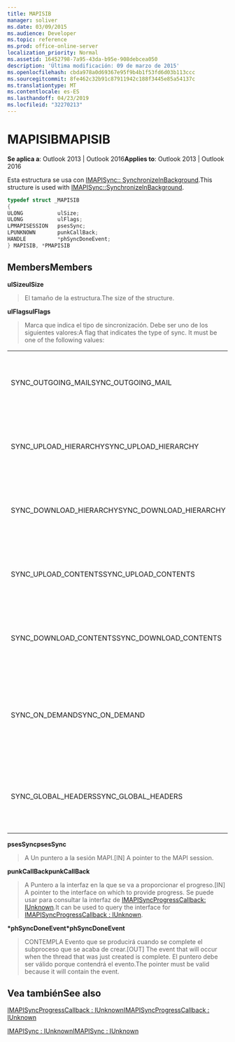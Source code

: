 ```yaml
---
title: MAPISIB
manager: soliver
ms.date: 03/09/2015
ms.audience: Developer
ms.topic: reference
ms.prod: office-online-server
localization_priority: Normal
ms.assetid: 16452798-7a95-43da-b95e-908debcea050
description: 'Última modificación: 09 de marzo de 2015'
ms.openlocfilehash: cbda978a0d69367e95f9b4b1f53fd6d03b113ccc
ms.sourcegitcommit: 8fe462c32b91c87911942c188f3445e85a54137c
ms.translationtype: MT
ms.contentlocale: es-ES
ms.lasthandoff: 04/23/2019
ms.locfileid: "32270213"
---
```

# <a name="mapisib"></a><span data-ttu-id="33f56-103">MAPISIB</span><span class="sxs-lookup"><span data-stu-id="33f56-103">MAPISIB</span></span>

  
  
<span data-ttu-id="33f56-104">**Se aplica a**: Outlook 2013 | Outlook 2016</span><span class="sxs-lookup"><span data-stu-id="33f56-104">**Applies to**: Outlook 2013 | Outlook 2016</span></span> 
  
<span data-ttu-id="33f56-105">Esta estructura se usa con [IMAPISync:: SynchronizeInBackground](imapisyncsynchronizeinbackground.md).</span><span class="sxs-lookup"><span data-stu-id="33f56-105">This structure is used with [IMAPISync::SynchronizeInBackground](imapisyncsynchronizeinbackground.md).</span></span>
  
```cpp
typedef struct _MAPISIB
{
ULONG           ulSize;                
ULONG           ulFlags;
LPMAPISESSION   psesSync;
LPUNKNOWN       punkCallBack;
HANDLE          *phSyncDoneEvent;    
} MAPISIB, *PMAPISIB
```

## <a name="members"></a><span data-ttu-id="33f56-106">Members</span><span class="sxs-lookup"><span data-stu-id="33f56-106">Members</span></span>

 <span data-ttu-id="33f56-107">**ulSize**</span><span class="sxs-lookup"><span data-stu-id="33f56-107">**ulSize**</span></span>
  
> <span data-ttu-id="33f56-108">El tamaño de la estructura.</span><span class="sxs-lookup"><span data-stu-id="33f56-108">The size of the structure.</span></span>
    
 <span data-ttu-id="33f56-109">**ulFlags**</span><span class="sxs-lookup"><span data-stu-id="33f56-109">**ulFlags**</span></span>
  
> <span data-ttu-id="33f56-110">Marca que indica el tipo de sincronización. Debe ser uno de los siguientes valores:</span><span class="sxs-lookup"><span data-stu-id="33f56-110">A flag that indicates the type of sync. It must be one of the following values:</span></span>
    
||||
|:-----|:-----|:-----|
|<span data-ttu-id="33f56-111">SYNC_OUTGOING_MAIL</span><span class="sxs-lookup"><span data-stu-id="33f56-111">SYNC_OUTGOING_MAIL</span></span>  <br/> |<span data-ttu-id="33f56-112">0x00000200</span><span class="sxs-lookup"><span data-stu-id="33f56-112">0x00000200</span></span>  <br/> |<span data-ttu-id="33f56-113">Enviar el mensaje al servidor (no actualmente en uso).</span><span class="sxs-lookup"><span data-stu-id="33f56-113">Send the message to the server (not currently in use).</span></span>  <br/> |
|<span data-ttu-id="33f56-114">SYNC_UPLOAD_HIERARCHY</span><span class="sxs-lookup"><span data-stu-id="33f56-114">SYNC_UPLOAD_HIERARCHY</span></span>  <br/> |<span data-ttu-id="33f56-115">0x00000001</span><span class="sxs-lookup"><span data-stu-id="33f56-115">0x00000001</span></span>  <br/> |<span data-ttu-id="33f56-116">Inserta los cambios en la jerarquía del servidor.</span><span class="sxs-lookup"><span data-stu-id="33f56-116">Push hierarchy changes to the server.</span></span>  <br/> |
|<span data-ttu-id="33f56-117">SYNC_DOWNLOAD_HIERARCHY</span><span class="sxs-lookup"><span data-stu-id="33f56-117">SYNC_DOWNLOAD_HIERARCHY</span></span>  <br/> |<span data-ttu-id="33f56-118">0x00000002</span><span class="sxs-lookup"><span data-stu-id="33f56-118">0x00000002</span></span>  <br/> |<span data-ttu-id="33f56-119">Extraer los cambios en la jerarquía del servidor.</span><span class="sxs-lookup"><span data-stu-id="33f56-119">Pull hierarchy changes from server.</span></span>  <br/> |
|<span data-ttu-id="33f56-120">SYNC_UPLOAD_CONTENTS</span><span class="sxs-lookup"><span data-stu-id="33f56-120">SYNC_UPLOAD_CONTENTS</span></span>  <br/> |<span data-ttu-id="33f56-121">0x00000040</span><span class="sxs-lookup"><span data-stu-id="33f56-121">0x00000040</span></span>  <br/> |<span data-ttu-id="33f56-122">Insertar los cambios de mensajes en el servidor.</span><span class="sxs-lookup"><span data-stu-id="33f56-122">Push message changes to server.</span></span>  <br/> |
|<span data-ttu-id="33f56-123">SYNC_DOWNLOAD_CONTENTS</span><span class="sxs-lookup"><span data-stu-id="33f56-123">SYNC_DOWNLOAD_CONTENTS</span></span>  <br/> |<span data-ttu-id="33f56-124">0x00000080</span><span class="sxs-lookup"><span data-stu-id="33f56-124">0x00000080</span></span>  <br/> |<span data-ttu-id="33f56-125">Extraer los cambios de mensajes del servidor.</span><span class="sxs-lookup"><span data-stu-id="33f56-125">Pull message changes from server.</span></span>  <br/> |
|<span data-ttu-id="33f56-126">SYNC_ON_DEMAND</span><span class="sxs-lookup"><span data-stu-id="33f56-126">SYNC_ON_DEMAND</span></span>  <br/> |<span data-ttu-id="33f56-127">0x20000000</span><span class="sxs-lookup"><span data-stu-id="33f56-127">0x20000000</span></span>  <br/> |<span data-ttu-id="33f56-128">La sincronización ha sido iniciada por el usuario y debe tener una prioridad más alta.</span><span class="sxs-lookup"><span data-stu-id="33f56-128">The sync was initiated by the user and should be a higher priority.</span></span>  <br/> |
|<span data-ttu-id="33f56-129">SYNC_GLOBAL_HEADERS</span><span class="sxs-lookup"><span data-stu-id="33f56-129">SYNC_GLOBAL_HEADERS</span></span>  <br/> |<span data-ttu-id="33f56-130">0x02000000</span><span class="sxs-lookup"><span data-stu-id="33f56-130">0x02000000</span></span>  <br/> |<span data-ttu-id="33f56-131">Solo debe sincronizar los encabezados y no los cuerpos completos.</span><span class="sxs-lookup"><span data-stu-id="33f56-131">Should only sync headers and not full bodies.</span></span>  <br/> |
   
 <span data-ttu-id="33f56-132">**psesSync**</span><span class="sxs-lookup"><span data-stu-id="33f56-132">**psesSync**</span></span>
  
> <span data-ttu-id="33f56-133">A Un puntero a la sesión MAPI.</span><span class="sxs-lookup"><span data-stu-id="33f56-133">[IN] A pointer to the MAPI session.</span></span>
    
 <span data-ttu-id="33f56-134">**punkCallBack**</span><span class="sxs-lookup"><span data-stu-id="33f56-134">**punkCallBack**</span></span>
  
> <span data-ttu-id="33f56-135">A Puntero a la interfaz en la que se va a proporcionar el progreso.</span><span class="sxs-lookup"><span data-stu-id="33f56-135">[IN] A pointer to the interface on which to provide progress.</span></span> <span data-ttu-id="33f56-136">Se puede usar para consultar la interfaz de [IMAPISyncProgressCallback: IUnknown](imapisyncprogresscallbackiunknown.md).</span><span class="sxs-lookup"><span data-stu-id="33f56-136">It can be used to query the interface for [IMAPISyncProgressCallback : IUnknown](imapisyncprogresscallbackiunknown.md).</span></span>
    
 <span data-ttu-id="33f56-137">**\*phSyncDoneEvent**</span><span class="sxs-lookup"><span data-stu-id="33f56-137">**\*phSyncDoneEvent**</span></span>
  
> <span data-ttu-id="33f56-138">CONTEMPLA Evento que se producirá cuando se complete el subproceso que se acaba de crear.</span><span class="sxs-lookup"><span data-stu-id="33f56-138">[OUT] The event that will occur when the thread that was just created is complete.</span></span> <span data-ttu-id="33f56-139">El puntero debe ser válido porque contendrá el evento.</span><span class="sxs-lookup"><span data-stu-id="33f56-139">The pointer must be valid because it will contain the event.</span></span>
    
## <a name="see-also"></a><span data-ttu-id="33f56-140">Vea también</span><span class="sxs-lookup"><span data-stu-id="33f56-140">See also</span></span>



[<span data-ttu-id="33f56-141">IMAPISyncProgressCallback : IUnknown</span><span class="sxs-lookup"><span data-stu-id="33f56-141">IMAPISyncProgressCallback : IUnknown</span></span>](imapisyncprogresscallbackiunknown.md)
  
[<span data-ttu-id="33f56-142">IMAPISync : IUnknown</span><span class="sxs-lookup"><span data-stu-id="33f56-142">IMAPISync : IUnknown</span></span>](imapisynciunknown.md)

